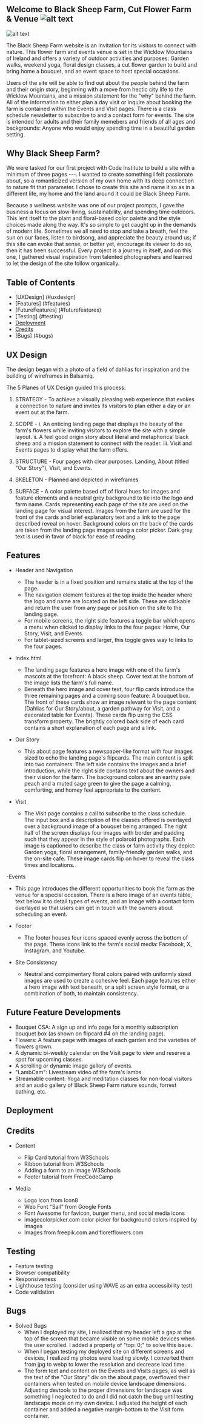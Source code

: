 # <Black Sheep Farm>

## Welcome to Black Sheep Farm, Cut Flower Farm & Venue <add logo and heading text>![alt text](http://url/to/img.png)
![alt text](https://github.com/[username]/[reponame]/blob/[branch]/image.jpg?raw=true)

The Black Sheep Farm website is an invitation for its visitors to connect with nature. This flower farm and events venue is set in the Wicklow Mountains of Ireland and offers a variety of outdoor activities and purposes: Garden walks, weekend yoga, floral design classes, a cut flower garden to build and bring home a bouquet, and an event space to host special occasions.

Users of the site will be able to find out about the people behind the farm and their origin story, beginning with a move from hectic city life to the Wicklow Mountains, and a mission statement for the "why" behind the farm. All of the information to either plan a day visit or inquire about booking the farm is contained within the Events and Visit pages. There is a class schedule newsletter to subscribe to and a contact form for events. The site is intended for adults and their family memebers and friends of all ages and backgrounds: Anyone who would enjoy spending time in a beautiful garden setting.

## Why Black Sheep Farm? 
We were tasked for our first project with Code Institute to build a site with a minimum of three pages ---. I wanted to create something I felt passionate about, so a romanticized version of my own home with its deep connection to nature fit that parameter. I chose to create this site and name it so as in a different life, my home and the land around it could be Black Sheep Farm. 

Because a wellness website was one of our project prompts, I gave the business a focus on slow-living, sustainability, and spending time outdoors. This lent itself to the plant and floral-based color palette and the style choices made along the way. It's so simple to get caught up in the demands of modern life. Sometimes we all need to stop and take a breath, feel the sun on our faces, listen to birdsong, and appreciate the beauty around us; if this site can evoke that sense, or better yet, encourage its viewer to do so, then it has been successful. Every project is a journey in itself, and on this one, I gathered visual inspiration from talented photographers and learned to let the design of the site follow organically.

<add screenshot from amiresponsive>

## Table of Contents
- [UXDesign] (#uxdesign)
- [Features] (#features)
- [FutureFeatures] (#futurefeatures)
- [Testing] (#testing)
- [Deployment](#deployment)
- [Credits](#credits)
- [Bugs] (#bugs)


## UX Design <add image of dahlias>
The design began with a photo of a field of dahlias for inspiration and the building of wireframes in Balsamiq. 

The 5 Planes of UX Design guided this process:

1. STRATEGY -
   To achieve a visually pleasing web experience that evokes a connection to nature and invites its visitors to plan either a day or an event out at the farm.

2. SCOPE -
   i.  An enticing landing page that displays the beauty of the farm's flowers while inviting visitors to explore the site with a simple layout.
   ii. A feel good origin story about literal and metaphorical black sheep and a mission statement to connect with the reader.
   iii. Visit and Events pages to display what the farm offers.

3. STRUCTURE -
   Four pages with clear purposes. Landing, About (titled "Our Story"), Visit, and Events.

4. SKELETON -
   Planned and depicted in wireframes

5. SURFACE - 
   A color palette based off of floral hues for images and feature elements and a neutral grey background to tie into the logo and farm name. Cards representing each page of the site are used on the landing page for visual interest. Images from the farm are used for the front of the cards and brief explanatory text and a link to the page described reveal on hover. Background colors on the back of the cards are taken from the landing page images using a color picker. Dark grey text is used in favor of black for ease of reading.

## Features   
- Header and Navigation
  - The header is in a fixed position and remains static at the top of the page.
  - The navigation element features at the top inside the header where the logo and name are located on the left side. These are clickable and return the user from any page or position on the site to the landing page. 
  - For mobile screens, the right side features a toggle bar which opens a menu when clicked to display links to the four pages: Home, Our Story, Visit, and Events.
  - For tablet-sized screens and larger, this toggle gives way to links to the four pages. 

- Index.html
  - The landing page features a hero image with one of the farm's mascots at the forefront: A black sheep. Cover text at the bottom of the image lists the farm's full name.
  - Beneath the hero image and cover text, four flip cards introduce the three remaining pages and a coming soon feature: A bouquet box. The front of these cards show an image relevant to the page content (Dahlias for Our Story/about, a garden pathway for Visit, and a decorated table for Events). These cards flip using the CSS transform property. The brightly colored back side of each card contains a short explanation of each page and a link.

- Our Story
  - This about page features a newspaper-like format with four images sized to echo the landing page's flipcards. The main content is split into two containers: The left side contains the images and a brief introduction, while the right side contains text about the owners and their vision for the farm. The background colors are an earthy pale peach and a muted sage green to give the page a calming, comforting, and homey feel appropriate to the content. 

- Visit 
  - The Visit page contains a call to subscribe to the class schedule. The input box and a description of the classes offered is overlayed over a background image of a bouquet being arranged. The right half of the screen displays four images with border and padding such that they appear in the style of polaroid photographs. Each image is captioned to describe the class or farm activity they depict: Garden yoga, floral arrangement, family-friendly garden walks, and the on-site cafe. These image cards flip on hover to reveal the class times and locations.

-Events
  - This page introduces the different opportunities to book the farm as the venue for a special occasion. There is a hero image of an events table, text below it to detail types of events, and an image with a contact form overlayed so that users can get in touch with the owners about scheduling an event.

- Footer
  - The footer houses four icons spaced evenly across the bottom of the page. These icons link to the farm's social media: Facebook, X, Instagram, and Youtube.

- Site Consistency
  - Neutral and compimentary floral colors paired with uniformly sized images are used to create a cohesive feel. Each page features either a hero image with text beneath, or a split screen style format, or a combination of both, to maintain consistency.

## Future Feature Developments
- Bouquet CSA: A sign up and info page for a monthly subscription bouquet box (as shown on flipcard #4 on the landing page).
- Flowers: A feature page with images of each garden and the varieties of flowers grown.
- A dynamic bi-weekly calendar on the Visit page to view and reserve a spot for upcoming classes. 
- A scrolling or dynamic image gallery of events.
- "LambCam": Livestream video of the farm's lambs.
- Streamable content: Yoga and meditation classes for non-local visitors and an audio gallery of Black Sheep Farm nature sounds, forrest bathing, etc.

## Deployment

## Credits
- Content 
  - Flip Card tutorial from W3Schools
  - Ribbon tutorial from W3Schools
  - Adding a form to an image W3Schools
  - Footer tutorial from FreeCodeCamp

- Media
  - Logo Icon from Icon8
  - Web Font "Sail" from Google Fonts
  - Font Awesome for favicon, burger menu, and social media icons
  - imagecolorpicker.com color picker for background colors inspired by images
  - Images from freepik.com and floretflowers.com
 

## Testing
- Feature testing
- Browser compatibility
- Responsiveness
- Lighthouse testing (consider using WAVE as an extra accessibility test) 
- Code validation


## Bugs
- Solved Bugs
  - When I deployed my site, I realized that my header left a gap at the top of the screen that became visible on some mobile devices when the user scrolled. I added a property of "top: 0;" to solve this issue.
  - When I began testing my deployed site on different screens and devices, I realized my photos were loading slowly. I converted them from jpg to webp to lower the resolution and decrease load time.
  - The form text and content on the Events and Visits pages, as well as the text of the "Our Story" div on the about page, overflowed their containers when tested on mobile device landscape dimensions. Adjusting devtools to the proper dimensions for landscape was something I neglected to do and I did not catch the bug until testing landscape mode on my own device. I adjusted the height of each container and added a negative margin-bottom to the Visit form container.